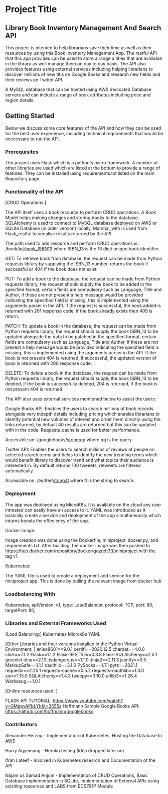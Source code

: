 # Project Title

## Library Book Inventory Management And Search API

This project is intented to help librarians save their time as well as their resources by using this 
Book Inventory Management App. The restful API that this app provides can be used to store a range a titles that are available in the library as well manage them on day to day basis. The API also provides features using external services including helping librarians to discover millions of new titls on Google Books and research new fields and their reviews on Twitter API.

A MySQL database that can be hosted using AWS dedicated Database servers and can include a range of book attributes including price and region details.

## Getting Started

Below we discuss some core features of the API and how they can be used for the best user experience, including technical requirements that would be neccessary to run the API.

### Prerequisites

The project uses Flask which is a python's micro framework. A number of other libraries are used which are listed at the bottom to provide a range of features. They can be installed using requirements.txt listed on the main Repository page.
 
### Functionality of the API

[CRUD Operations:]

The API itself uses a book resource to perform CRUD operations. A Book Model helps making changes and storing books to the database. SQLAlchemy is used to connect to MySQL database deployed on AWS or SQLite Database (in older version) locally. Marshal_with is used from Flask_restful to serialise results returned by the API.

The path used to add resource and perform CRUD operations is: /book/<int:book_ISBN13> where ISBN_13 is the 13 digit unique book identifier.

GET: To retrieve book from database, the request can be made from Python requests library by supplying the ISBN_13 number, returns the book if successful or 404 if the book does not exist.

PUT: To add a book to the database, the request can be made from Python requests library, the request should supply the book to be added in the specified format, certain fields are compulsory such as Language, Title and Author, if these are not present a help message would be provided indicating the specified field is missing, this is implemented using the arguments parser in the API. If the request is successful, the book added is returned with 201 response code, if the book already exists then 409 is return.

PATCH: To update a book in the database, the request can be made from Python requests library, the request should supply the book ISBN_13 to be updated alongside the data to be patched in the specified format, certain fields are compulsory such as Language, Title and Author, if these are not present a help message would be provided indicating the specified field is missing, this is implemented using the arguments parser in the API. If the book is not present 404 is returned, if successful, the updated version of book is returned with 200 response code.

DELETE: To delete a book in the database, the request can be made from Python requests library, the request should supply the book ISBN_13 to be deleted, if the book is successfully deleted, 204 is returned, if the book is not present 404 is returned.

The API also uses external services mentioned below to assist the users:

Google Books API: Enables the users to search millions of book records alongside very indepth details including pricing which enables librarians to identify potential new volumes of interest and order them directly using the links returned, by default 40 results are returned but this can be updated with in the code. Requests_cache is used for better performance.

Accessible on: /googlebooks/<string:qq> where qq is the query

Twitter API: Enables the users to search millions of reviews of people on selected search terms and fields to identify the new trending terms which would benefit library to discover trend and what topics their audience is interested in. By default returns 100 tweeets, retweets are filtered automatically.

Accessible on: /twitter/<string:tt> where tt is the string to search.

### Deployment

The app was deployed using MicroK8s. It is available on the cloud any user intrested can easily have an 
access to it. YAML was introduced as it basically create a service and deployment of the app
simultaneously which inturns boosts the effeciency of the app. 

Docker Image:

Image creation was done using the Dockerfile, miniproject_docker.py, and requirements.txt. After building, the docker image was then pushed to https://hub.docker.com/repository/docker/gozreh33/miniproject with the tag v1.

Kubernetes:

The YAML file is used to create a deployment and service for the miniproject app. This is done by pulling the relevant image from docker hub


### Loadbalancing With

Kubernetes,
apiVersion: v1,
type: LoadBalancer,
protocol: TCP,
port: 80,
targetPort: 80,


### Libraries and External Frameworks Used


[Load Balancing:]
Kubernetes
Microk8s
YAML

[Other Libraries and their versions installed in the Python Virtual Environment: ]
aniso8601==9.0.1
certifi==2020.12.5
chardet==4.0.0
click==7.1.2
Flask==1.1.2
Flask-RESTful==0.3.8
Flask-SQLAlchemy==2.5.1
greenlet
idna==2.10
itsdangerous==1.1.0
Jinja2==2.11.3
jsonify==0.5
MarkupSafe==1.1.1
oauthlib==3.1.0
PySocks==1.7.1
pytz==2021.1
requests==2.25.1
requests-cache==0.5.2
requests-oauthlib==1.3.0
six==1.15.0
SQLAlchemy==1.4.3
tweepy==3.10.0
urllib3==1.26.4
Werkzeug==1.0.1

[Online resources used: ]

FLASK API TUTORIAL: https://www.youtube.com/watch?v=GMppyAPbLYk&t=3555s
Hoffmann Sample Google Books API: https://github.com/hoffmann/googlebooks

### Contributors


Alexander Herzog - Implementation of Kubernetes, Hosting the Database to AWS

Harry Agyemang - Heroku testing (Idea dropped later on)

Ifrah Lateef - Involved in Kubernetes research and Documentation of the API

Najam us Samad Anjum - Implementation of CRUD Operations, Basic Database Implementation in SQLite, Implementation of External APIs using exisiting resources and LABS from ECS781P Module
